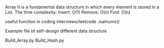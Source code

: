 Array
It is a fundamental data structure in which every element is stored in a List.
The time complexity:
Insert: O(1)
Remove: O(n)
Find: O(n)

useful function in coding interviews/leetcode
.isalnums()




Example file of self-design different data structure

Build_Array.py
Build_Hash.py

